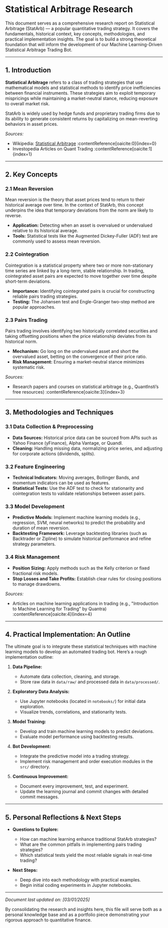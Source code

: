 # Statistical Arbitrage Research

This document serves as a comprehensive research report on Statistical Arbitrage (StatArb) — a popular quantitative trading strategy. It covers the fundamentals, historical context, key concepts, methodologies, and practical implementation insights. The goal is to build a strong theoretical foundation that will inform the development of our Machine Learning-Driven Statistical Arbitrage Trading Bot.

---

## 1. Introduction

**Statistical Arbitrage** refers to a class of trading strategies that use mathematical models and statistical methods to identify price inefficiencies between financial instruments. These strategies aim to exploit temporary mispricings while maintaining a market-neutral stance, reducing exposure to overall market risk.

StatArb is widely used by hedge funds and proprietary trading firms due to its ability to generate consistent returns by capitalizing on mean-reverting behaviors in asset prices.

*Sources:*
- Wikipedia: [Statistical Arbitrage](https://en.wikipedia.org/wiki/Statistical_arbitrage) :contentReference[oaicite:0]{index=0}
- Investopedia Articles on Quant Trading :contentReference[oaicite:1]{index=1}

---

## 2. Key Concepts

### 2.1 Mean Reversion
Mean reversion is the theory that asset prices tend to return to their historical average over time. In the context of StatArb, this concept underpins the idea that temporary deviations from the norm are likely to reverse.

- **Application:** Detecting when an asset is overvalued or undervalued relative to its historical average.
- **Tools:** Statistical tests like the Augmented Dickey-Fuller (ADF) test are commonly used to assess mean reversion.

### 2.2 Cointegration
Cointegration is a statistical property where two or more non-stationary time series are linked by a long-term, stable relationship. In trading, cointegrated asset pairs are expected to move together over time despite short-term deviations.

- **Importance:** Identifying cointegrated pairs is crucial for constructing reliable pairs trading strategies.
- **Testing:** The Johansen test and Engle-Granger two-step method are popular approaches.

### 2.3 Pairs Trading
Pairs trading involves identifying two historically correlated securities and taking offsetting positions when the price relationship deviates from its historical norm.

- **Mechanism:** Go long on the undervalued asset and short the overvalued asset, betting on the convergence of their price ratio.
- **Risk Management:** Ensuring a market-neutral stance minimizes systematic risk.

*Sources:*
- Research papers and courses on statistical arbitrage (e.g., QuantInsti’s free resources) :contentReference[oaicite:3]{index=3}

---

## 3. Methodologies and Techniques

### 3.1 Data Collection & Preprocessing
- **Data Sources:** Historical price data can be sourced from APIs such as Yahoo Finance (yFinance), Alpha Vantage, or Quandl.
- **Cleaning:** Handling missing data, normalizing price series, and adjusting for corporate actions (dividends, splits).

### 3.2 Feature Engineering
- **Technical Indicators:** Moving averages, Bollinger Bands, and momentum indicators can be used as features.
- **Statistical Tests:** Use the ADF test to check for stationarity and cointegration tests to validate relationships between asset pairs.

### 3.3 Model Development
- **Predictive Models:** Implement machine learning models (e.g., regression, SVM, neural networks) to predict the probability and duration of mean reversion.
- **Backtesting Framework:** Leverage backtesting libraries (such as Backtrader or Zipline) to simulate historical performance and refine strategy parameters.

### 3.4 Risk Management
- **Position Sizing:** Apply methods such as the Kelly criterion or fixed fractional risk models.
- **Stop Losses and Take Profits:** Establish clear rules for closing positions to manage drawdowns.

*Sources:*
- Articles on machine learning applications in trading (e.g., "Introduction to Machine Learning for Trading" by Quantra) :contentReference[oaicite:4]{index=4}

---

## 4. Practical Implementation: An Outline

The ultimate goal is to integrate these statistical techniques with machine learning models to develop an automated trading bot. Here’s a rough implementation outline:

1. **Data Pipeline:**
   - Automate data collection, cleaning, and storage.
   - Store raw data in `data/raw/` and processed data in `data/processed/`.

2. **Exploratory Data Analysis:**
   - Use Jupyter notebooks (located in `notebooks/`) for initial data exploration.
   - Visualize trends, correlations, and stationarity tests.

3. **Model Training:**
   - Develop and train machine learning models to predict deviations.
   - Evaluate model performance using backtesting results.

4. **Bot Development:**
   - Integrate the predictive model into a trading strategy.
   - Implement risk management and order execution modules in the `src/` directory.

5. **Continuous Improvement:**
   - Document every improvement, test, and experiment.
   - Update the learning journal and commit changes with detailed commit messages.

---

## 5. Personal Reflections & Next Steps

- **Questions to Explore:**
  - How can machine learning enhance traditional StatArb strategies?
  - What are the common pitfalls in implementing pairs trading strategies?
  - Which statistical tests yield the most reliable signals in real-time trading?

- **Next Steps:**
  - Deep dive into each methodology with practical examples.
  - Begin initial coding experiments in Jupyter notebooks.

---

*Document last updated on: [03/01/2025]*

By consolidating the research and insights here, this file will serve both as a personal knowledge base and as a portfolio piece demonstrating your rigorous approach to quantitative finance.

